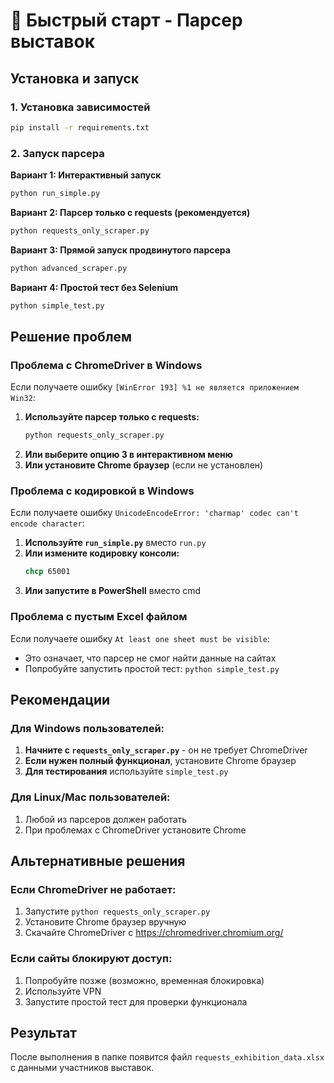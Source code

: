 # 🚀 Быстрый старт - Парсер выставок

## Установка и запуск

### 1. Установка зависимостей
```bash
pip install -r requirements.txt
```

### 2. Запуск парсера

**Вариант 1: Интерактивный запуск**
```bash
python run_simple.py
```

**Вариант 2: Парсер только с requests (рекомендуется)**
```bash
python requests_only_scraper.py
```

**Вариант 3: Прямой запуск продвинутого парсера**
```bash
python advanced_scraper.py
```

**Вариант 4: Простой тест без Selenium**
```bash
python simple_test.py
```

## Решение проблем

### Проблема с ChromeDriver в Windows
Если получаете ошибку `[WinError 193] %1 не является приложением Win32`:

1. **Используйте парсер только с requests:**
   ```bash
   python requests_only_scraper.py
   ```
2. **Или выберите опцию 3 в интерактивном меню**
3. **Или установите Chrome браузер** (если не установлен)

### Проблема с кодировкой в Windows
Если получаете ошибку `UnicodeEncodeError: 'charmap' codec can't encode character`:

1. **Используйте `run_simple.py`** вместо `run.py`
2. **Или измените кодировку консоли:**
   ```cmd
   chcp 65001
   ```
3. **Или запустите в PowerShell** вместо cmd

### Проблема с пустым Excel файлом
Если получаете ошибку `At least one sheet must be visible`:
- Это означает, что парсер не смог найти данные на сайтах
- Попробуйте запустить простой тест: `python simple_test.py`

## Рекомендации

### Для Windows пользователей:
1. **Начните с `requests_only_scraper.py`** - он не требует ChromeDriver
2. **Если нужен полный функционал**, установите Chrome браузер
3. **Для тестирования** используйте `simple_test.py`

### Для Linux/Mac пользователей:
1. Любой из парсеров должен работать
2. При проблемах с ChromeDriver установите Chrome

## Альтернативные решения

### Если ChromeDriver не работает:
1. Запустите `python requests_only_scraper.py`
2. Установите Chrome браузер вручную
3. Скачайте ChromeDriver с https://chromedriver.chromium.org/

### Если сайты блокируют доступ:
1. Попробуйте позже (возможно, временная блокировка)
2. Используйте VPN
3. Запустите простой тест для проверки функционала

## Результат
После выполнения в папке появится файл `requests_exhibition_data.xlsx` с данными участников выставок. 